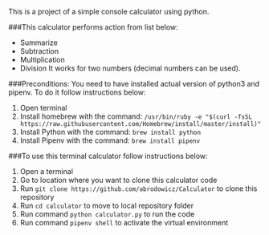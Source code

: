 This is a project of a simple console calculator using python.

###This calculator performs action from list below:
- Summarize
- Subtraction
- Multiplication
- Division
It works for two numbers (decimal numbers can be used).

###Preconditions:
You need to have installed actual version of python3 and pipenv. 
To do it follow instructions below:
1. Open terminal
2. Install homebrew with the command:
`/usr/bin/ruby -e "$(curl -fsSL https://raw.githubusercontent.com/Homebrew/install/master/install)"`
3. Install Python with the command: `brew install python`
4. Install Pipenv with the command: `brew install pipenv`


###To use this terminal calculator follow instructions below:
1) Open a terminal
2) Go to location where you want to clone this calculator code
3) Run `git clone https://github.com/abrodowicz/Calculator` to clone this repository
4) Run `cd calculator` to move to local repository folder
4) Run command `python calculator.py` to run the code
5) Run command `pipenv shell` to activate the virtual environment
